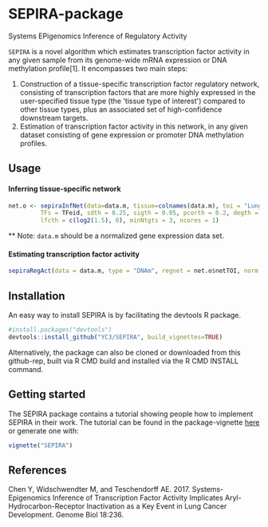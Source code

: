 # SEPIRA-package
Systems EPigenomics Inference of Regulatory Activity

`SEPIRA` is a novel algorithm which estimates transcription factor activity in any given sample from its genome-wide mRNA expression or DNA methylation profile[1]. It encompasses two main steps:

1. Construction of a tissue-specific transcription factor regulatory network, consisting of transcription factors that are more highly expressed in the user-specified tissue type (the 'tissue type of interest') compared to other tissue types, plus an associated set of high-confidence downstream targets.
2. Estimation of transcription factor activity in this network, in any given dataset consisting of gene expression or promoter DNA methylation profiles.

## Usage
#### Inferring tissue-specific network

```R
net.o <- sepiraInfNet(data=data.m, tissue=colnames(data.m), toi = "Lung", cft = "Blood",
         TFs = TFeid, sdth = 0.25, sigth = 0.05, pcorth = 0.2, degth = c(0.05, 0.05),
         lfcth = c(log2(1.5), 0), minNtgts = 3, ncores = 1)
```
** Note: `data.m` should be a normalized gene expression data set.

#### Estimating transcription factor activity
```R
sepiraRegAct(data = data.m, type = "DNAm", regnet = net.o$netTOI, norm = "z", ncores = 1)
```

## Installation

An easy way to install SEPIRA is by facilitating the devtools R package.

```R
#install.packages("devtools")
devtools::install_github("YC3/SEPIRA", build_vignettes=TRUE)
```
Alternatively, the package can also be cloned or downloaded from this github-rep, built via R CMD build and installed via the R CMD INSTALL command.

## Getting started
The SEPIRA package contains a tutorial showing people how to implement SEPIRA in their work. The tutorial can be found in the package-vignette [here](https://bioconductor.org/packages/release/bioc/vignettes/SEPIRA/inst/doc/SEPIRA.html) or generate one with:

```R
vignette("SEPIRA")
```

## References

Chen Y, Widschwendter M, and Teschendorff AE. 2017. Systems-Epigenomics Inference of Transcription Factor Activity Implicates Aryl-Hydrocarbon-Receptor Inactivation as a Key Event in Lung Cancer Development. Genome Biol 18:236.
